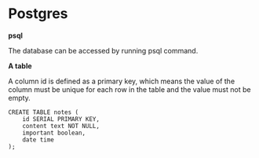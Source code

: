 # Postgres

**psql**

The database can be accessed by running psql command.

**A table**

A column id is defined as a primary key, which means the value of the column must be unique for each row in the table and the value must not be empty. 

```
CREATE TABLE notes (
    id SERIAL PRIMARY KEY,
    content text NOT NULL,
    important boolean,
    date time
);

```
